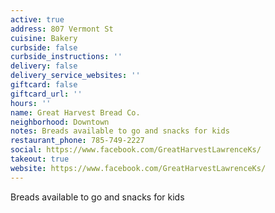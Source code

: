 ```yaml
---
active: true
address: 807 Vermont St
cuisine: Bakery
curbside: false
curbside_instructions: ''
delivery: false
delivery_service_websites: ''
giftcard: false
giftcard_url: ''
hours: ''
name: Great Harvest Bread Co.
neighborhood: Downtown
notes: Breads available to go and snacks for kids
restaurant_phone: 785-749-2227
social: https://www.facebook.com/GreatHarvestLawrenceKs/
takeout: true
website: https://www.facebook.com/GreatHarvestLawrenceKs/
---
```


Breads available to go and snacks for kids